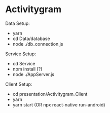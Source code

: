 # Activitygram

Data Setup:
* yarn
* cd Data/database
* node ./db_connection.js

Service Setup:
* cd Service
* npm install (?)
* node ./AppServer.js

Client Setup:
* cd presentation/Activitygram_Client
* yarn
* yarn start (OR npx react-native run-android)
